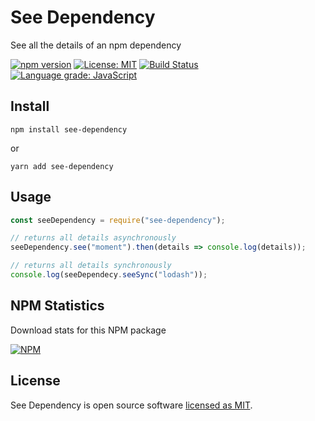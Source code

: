 # See Dependency

See all the details of an npm dependency

[![npm version](https://badge.fury.io/js/see-dependency.svg)](https://www.npmjs.com/package/see-dependency) [![License: MIT](https://img.shields.io/badge/License-MIT-yellow.svg)](https://github.com/andrelmlins/see-dependency/blob/master/LICENSE) [![Build Status](https://travis-ci.com/andrelmlins/see-dependency.svg?branch=master)](https://travis-ci.com/andrelmlins/see-dependency) [![Language grade: JavaScript](https://img.shields.io/lgtm/grade/javascript/g/andrelmlins/see-dependency.svg?logo=lgtm&logoWidth=18)](https://lgtm.com/projects/g/andrelmlins/see-dependency/context:javascript)

## Install

```
npm install see-dependency
```

or

```
yarn add see-dependency
```

## Usage

```js
const seeDependency = require("see-dependency");

// returns all details asynchronously
seeDependency.see("moment").then(details => console.log(details));

// returns all details synchronously
console.log(seeDependecy.seeSync("lodash"));
```

## NPM Statistics

Download stats for this NPM package

[![NPM](https://nodei.co/npm/see-dependency.png)](https://nodei.co/npm/see-dependency/)

## License

See Dependency is open source software [licensed as MIT](https://github.com/andrelmlins/see-dependency/blob/master/LICENSE).
